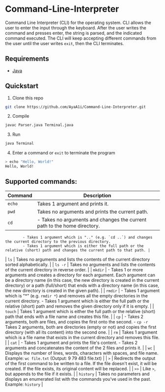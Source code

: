 # Command-Line-Interpreter
Command Line Interpreter (CLI) for the operating system.
CLI allows the user to enter the input through the keyboard. After the
user writes the command and presses enter, the string is parsed, and the indicated command executed.
The CLI will keep accepting different commands from the user until the user writes `exit`, then the CLI terminates.

## Requirements
- [Java](https://www.digitalocean.com/community/tutorials/how-to-install-java-with-apt-on-ubuntu-20-04)

## Quickstart
1. Clone this repo
```sh
git clone https://github.com/AyaA1i/Command-Line-Interpreter.git
```

2. Compile
```sh
javac Parser.java Terminal.java
```

3. Run
```sh
java Terminal
```

4. Enter a command or `exit` to terminate the program
```sh
> echo "Hello, World!"
Hello, World!
```

## Supported commands:
| Command | Description |
| ------- | ----------- |
| `echo`  | Takes 1 argument and prints it. |
| `pwd`   | Takes no arguments and prints the current path. |
| `cd`    | - Takes no arguments and changes the current path to the home directory.
            - Takes 1 argument which is ".." (e.g. `cd ..`) and changes the current directory to the previous directory.
            - Takes 1 argument which is either the full path or the relative (short) path and changes the current path to that path. |
| `ls`    | Takes no arguments and lists the contents of the current directory sorted alphabetically. |
| `ls -r` | Takes no arguments and lists the contents of the current directory in reverse order. |
| `mkdir` | - Takes 1 or more arguments and creates a directory for each argument. Each argument can be a directory name (in this case, the new directory is created in the current directory) or a path (full/short) that ends with a directory name (in this case, the new directory is created in the given path). |
| `rmdir` | - Takes 1 argument which is "*" (e.g. `rmdir *`) and removes all the empty directories in the current directory.
           - Takes 1 argument which is either the full path or the relative (short) path and removes the given directory only if it is empty. |
| `touch` | Takes 1 argument which is either the full path or the relative (short) path that ends with a file name and creates this file. |
| `cp`    | - Takes 2 arguments, both are files, and copies the first onto the second.
           - `cp -r` Takes 2 arguments, both are directories (empty or not) and copies the first directory (with all its content) into the second one. |
| `rm`    | Takes 1 argument which is a file name that exists in the current directory and removes this file. |
| `cat`   | - Takes 1 argument and prints the file's content.
           - Takes 2 arguments and concatenates the content of the 2 files and prints it. |
| `wc`    | Displays the number of lines, words, characters with spaces, and file name.
           Example: `wc file.txt` (Output: 9 79 483 file.txt) |
| `>`     | Redirects the output of the first command to be written to a file. If the file doesn't exist, it will be created. If the file exists, its original content will be replaced. |
| `>>`    | Like `>`, but appends to the file if it exists. |
| `history` | Takes no parameters and displays an enumerated list with the commands you've used in the past. Example: `history` |

